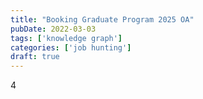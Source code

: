 ```yaml
---
title: "Booking Graduate Program 2025 OA"
pubDate: 2022-03-03
tags: ['knowledge graph']
categories: ['job hunting']
draft: true
---
```


4

